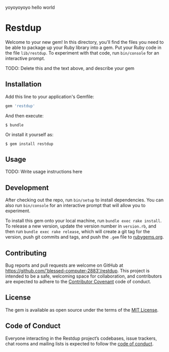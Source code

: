 yoyoyoyoyo hello world

# Restdup

Welcome to your new gem! In this directory, you'll find the files you need to be able to package up your Ruby library into a gem. Put your Ruby code in the file `lib/restdup`. To experiment with that code, run `bin/console` for an interactive prompt.

TODO: Delete this and the text above, and describe your gem

## Installation

Add this line to your application's Gemfile:

```ruby
gem 'restdup'
```

And then execute:

    $ bundle

Or install it yourself as:

    $ gem install restdup

## Usage

TODO: Write usage instructions here

## Development

After checking out the repo, run `bin/setup` to install dependencies. You can also run `bin/console` for an interactive prompt that will allow you to experiment.

To install this gem onto your local machine, run `bundle exec rake install`. To release a new version, update the version number in `version.rb`, and then run `bundle exec rake release`, which will create a git tag for the version, push git commits and tags, and push the `.gem` file to [rubygems.org](https://rubygems.org).

## Contributing

Bug reports and pull requests are welcome on GitHub at https://github.com/'blessed-computer-2883'/restdup. This project is intended to be a safe, welcoming space for collaboration, and contributors are expected to adhere to the [Contributor Covenant](http://contributor-covenant.org) code of conduct.

## License

The gem is available as open source under the terms of the [MIT License](https://opensource.org/licenses/MIT).

## Code of Conduct

Everyone interacting in the Restdup project’s codebases, issue trackers, chat rooms and mailing lists is expected to follow the [code of conduct](https://github.com/'blessed-computer-2883'/restdup/blob/master/CODE_OF_CONDUCT.md).
